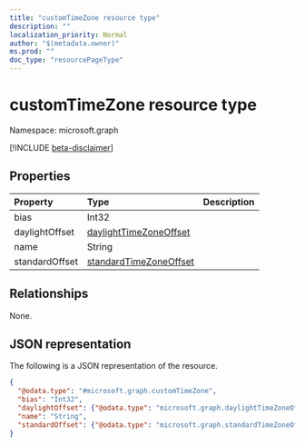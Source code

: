 ```yaml
---
title: "customTimeZone resource type"
description: ""
localization_priority: Normal
author: "$(metadata.owner)"
ms.prod: ""
doc_type: "resourcePageType"
---
```


# customTimeZone resource type

Namespace: microsoft.graph

[!INCLUDE [beta-disclaimer](../../includes/beta-disclaimer.md)]

## Properties

| Property       | Type                                                             | Description |
| :------------- | :--------------------------------------------------------------- | :---------- |
| bias           | Int32                                                            |             |
| daylightOffset | [daylightTimeZoneOffset](../resources/daylighttimezoneoffset.md) |             |
| name           | String                                                           |             |
| standardOffset | [standardTimeZoneOffset](../resources/standardtimezoneoffset.md) |             |

## Relationships

None.

## JSON representation

The following is a JSON representation of the resource.

<!-- {
  "blockType": "resource",
  "@odata.type": "microsoft.graph.customTimeZone",
}
-->

```json
{
  "@odata.type": "#microsoft.graph.customTimeZone",
  "bias": "Int32",
  "daylightOffset": {"@odata.type": "microsoft.graph.daylightTimeZoneOffset"},
  "name": "String",
  "standardOffset": {"@odata.type": "microsoft.graph.standardTimeZoneOffset"}
}
```

